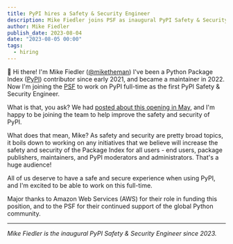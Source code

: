 ```yaml
---
title: PyPI hires a Safety & Security Engineer
description: Mike Fiedler joins PSF as inaugural PyPI Safety & Security Engineer
author: Mike Fiedler
publish_date: 2023-08-04
date: "2023-08-05 00:00"
tags:
  - hiring
---
```


👋 Hi there! I'm Mike Fiedler ([@miketheman](https://github.com/miketheman))
I've been a Python Package Index ([PyPI](https://pypi.org/)) contributor since early 2021, and became a maintainer in 2022.
Now I'm joining the [PSF](https://www.python.org/psf-landing/) to work on PyPI full-time as the first PyPI Safety & Security Engineer.

What is that, you ask?
We had [posted about this opening in May](2023-05-09-announcing-pypi-safety-and-security-engr-role.md),
and I'm happy to be joining the team to help improve the safety and security of PyPI.

What does that mean, Mike?
As safety and security are pretty broad topics, it boils down to working on any initiatives that we believe will increase the safety and security of the Package Index for all users - end users, package publishers, maintainers, and PyPI moderators and administrators. That's a huge audience!

All of us deserve to have a safe and secure experience when using PyPI, and I'm excited to be able to work on this full-time.

Major thanks to Amazon Web Services (AWS) for their role in funding this position, and to the PSF for their continued support of the global Python community.

---

_Mike Fiedler is the inaugural PyPI Safety & Security Engineer since 2023._
